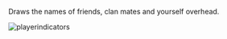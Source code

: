 Draws the names of friends, clan mates and yourself overhead.

![playerindicators](https://user-images.githubusercontent.com/2388657/39968780-9c918dd6-56a0-11e8-96d0-a162af5eafcb.png)
